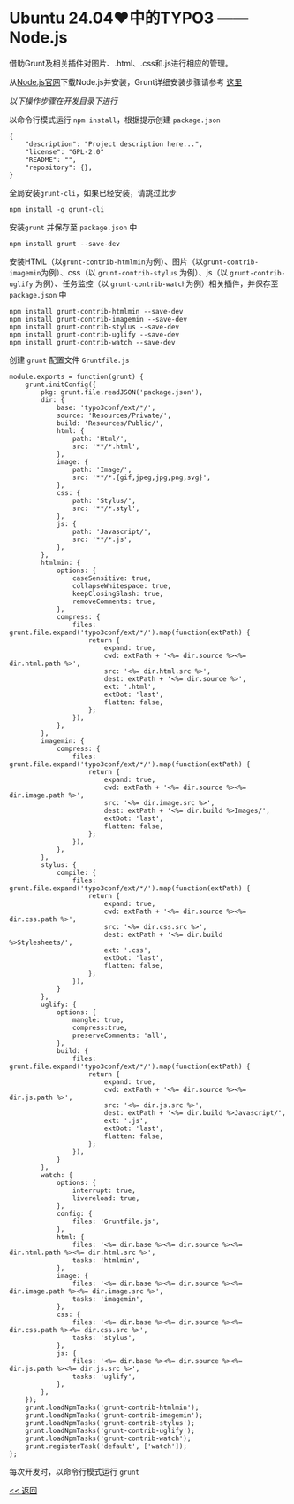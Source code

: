 # Ubuntu 24.04♥中的TYPO3 —— Node.js

借助Grunt及相关插件对图片、.html、.css和.js进行相应的管理。

从[Node.js官网](https://nodejs.org/)下载Node.js并安装，Grunt详细安装步骤请参考 [这里](https://gruntjs.com/getting-started)

*以下操作步骤在开发目录下进行*

以命令行模式运行 `npm install`，根据提示创建 `package.json`

    {
        "description": "Project description here...",
        "license": "GPL-2.0"
        "README": "",
        "repository": {},
    }

全局安装`grunt-cli`，如果已经安装，请跳过此步

    npm install -g grunt-cli

安装`grunt` 并保存至 `package.json` 中

    npm install grunt --save-dev

安装HTML（以`grunt-contrib-htmlmin`为例）、图片（以`grunt-contrib-imagemin`为例）、css（以 `grunt-contrib-stylus` 为例）、js（以 `grunt-contrib-uglify` 为例）、任务监控（以 `grunt-contrib-watch`为例）相关插件，并保存至 `package.json` 中

    npm install grunt-contrib-htmlmin --save-dev
    npm install grunt-contrib-imagemin --save-dev
    npm install grunt-contrib-stylus --save-dev
    npm install grunt-contrib-uglify --save-dev
    npm install grunt-contrib-watch --save-dev

创建 `grunt` 配置文件 `Gruntfile.js`

    module.exports = function(grunt) {
        grunt.initConfig({
            pkg: grunt.file.readJSON('package.json'),
            dir: {
                base: 'typo3conf/ext/*/',
                source: 'Resources/Private/',
                build: 'Resources/Public/',
                html: {
                    path: 'Html/',
                    src: '**/*.html',
                },
                image: {
                    path: 'Image/',
                    src: '**/*.{gif,jpeg,jpg,png,svg}',
                },
                css: {
                    path: 'Stylus/',
                    src: '**/*.styl',
                },
                js: {
                    path: 'Javascript/',
                    src: '**/*.js',
                },
            },
            htmlmin: {
                options: {
                    caseSensitive: true,
                    collapseWhitespace: true,
                    keepClosingSlash: true,
                    removeComments: true,
                },
                compress: {
                    files: grunt.file.expand('typo3conf/ext/*/').map(function(extPath) {
                        return {
                            expand: true,
                            cwd: extPath + '<%= dir.source %><%= dir.html.path %>',
                            src: '<%= dir.html.src %>',
                            dest: extPath + '<%= dir.source %>',
                            ext: '.html',
                            extDot: 'last',
                            flatten: false,
                        };
                    }),
                },
            },
            imagemin: {
                compress: {
                    files: grunt.file.expand('typo3conf/ext/*/').map(function(extPath) {
                        return {
                            expand: true,
                            cwd: extPath + '<%= dir.source %><%= dir.image.path %>',
                            src: '<%= dir.image.src %>',
                            dest: extPath + '<%= dir.build %>Images/',
                            extDot: 'last',
                            flatten: false,
                        };
                    }),
                },
            },
            stylus: {
                compile: {
                    files: grunt.file.expand('typo3conf/ext/*/').map(function(extPath) {
                        return {
                            expand: true,
                            cwd: extPath + '<%= dir.source %><%= dir.css.path %>',
                            src: '<%= dir.css.src %>',
                            dest: extPath + '<%= dir.build %>Stylesheets/',
                            ext: '.css',
                            extDot: 'last',
                            flatten: false,
                        };
                    }),
                }
            },
            uglify: {
                options: {
                    mangle: true,
                    compress:true,
                    preserveComments: 'all',
                },
                build: {
                    files: grunt.file.expand('typo3conf/ext/*/').map(function(extPath) {
                        return {
                            expand: true,
                            cwd: extPath + '<%= dir.source %><%= dir.js.path %>',
                            src: '<%= dir.js.src %>',
                            dest: extPath + '<%= dir.build %>Javascript/',
                            ext: '.js',
                            extDot: 'last',
                            flatten: false,
                        };
                    }),
                }
            },
            watch: {
                options: {
                    interrupt: true,
                    livereload: true,
                },
                config: {
                    files: 'Gruntfile.js',
                },
                html: {
                    files: '<%= dir.base %><%= dir.source %><%= dir.html.path %><%= dir.html.src %>',
                    tasks: 'htmlmin',
                },
                image: {
                    files: '<%= dir.base %><%= dir.source %><%= dir.image.path %><%= dir.image.src %>',
                    tasks: 'imagemin',
                },
                css: {
                    files: '<%= dir.base %><%= dir.source %><%= dir.css.path %><%= dir.css.src %>',
                    tasks: 'stylus',
                },
                js: {
                    files: '<%= dir.base %><%= dir.source %><%= dir.js.path %><%= dir.js.src %>',
                    tasks: 'uglify',
                },
            },
        });
        grunt.loadNpmTasks('grunt-contrib-htmlmin');
        grunt.loadNpmTasks('grunt-contrib-imagemin');
        grunt.loadNpmTasks('grunt-contrib-stylus');
        grunt.loadNpmTasks('grunt-contrib-uglify');
        grunt.loadNpmTasks('grunt-contrib-watch');
        grunt.registerTask('default', ['watch']);
    };

每次开发时，以命令行模式运行 `grunt`

[<< 返回](../README.md)